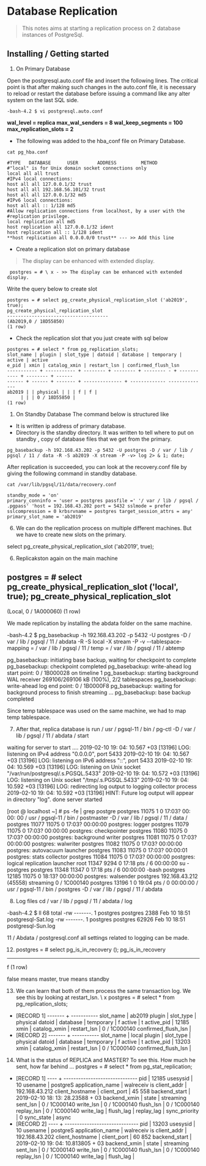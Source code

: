 # Database Replication

> This notes aims at starting a replication process on 2 database instances of PostgreSql.

## Installing / Getting started

1. On Primary Database

Open the postgresql.auto.conf file and insert the following lines. 
The critical point is that after making such changes in the auto.conf file, it is necessary to reload or restart the database before issuing a command like any alter system on the last SQL side.

```shell
-bash-4.2 $ vi postgresql.auto.conf
```
**wal_level = replica
max_wal_senders = 8
wal_keep_segments = 100
max_replication_slots = 2**

 * The following was added to the hba_conf file on Primary Database.
```shell
cat pg_hba.conf
```
```shell
#TYPE   DATABASE      USER       ADDRESS         METHOD
#"local" is for Unix domain socket connections only
local all all trust
#IPv4 local connections:
host all all 127.0.0.1/32 trust
host all all 192.168.56.101/32 trust
host all all 127.0.0.1/32 md5
#IPv6 local connections:
host all all :: 1/128 md5
#Allow replication connections from localhost, by a user with the
#replication privilege.
local replication all md5
host replication all 127.0.0.1/32 ident
host replication all :: 1/128 ident
**host replication all 0.0.0.0/0 trust** --- >> Add this line
```


 * Create a replication slot on primary database
  > The display can be enhanced with extended display.
   ```shell
    postgres = # \ x - >> The display can be enhanced with extended display.
  ```
  Write the query below to create slot
  
  ```shell
 postgres = # select pg_create_physical_replication_slot ('ab2019', true);
 pg_create_physical_replication_slot
-------------------------------------
 (Ab2019,0 / 18D55850)
 (1 row)
 ```

 * Check the replication slot that you just create with sql below
 ```shell
 postgres = # select * from pg_replication_slots;
 slot_name | plugin | slot_type | datoid | database | temporary | active | active
 e_pid | xmin | catalog_xmin | restart_lsn | confirmed_flush_lsn
 ----------- + ----------- + -------- + -------- + -------- - + ----------- + -------- + ------
 ------ + ------ + ------- + -------------- + ------------- --------------
 ab2019 | | physical | | | f | f |
      | | | 0 / 18D55850 |
 (1 row)
```


1. On Standby Database
The command below is structured like

  * It is written ip address of primary database.
  * Directory is the standby directory.  It was written to tell where to put on standby , copy of database files that we get from      the primary.

```shell
pg_basebackup -h 192.168.43.202 -p 5432 -U postgres -D / var / lib / pgsql / 11 / data -R -S ab2019 -X stream -P -v> log 2> & 1; date;
```

After replication is succeeded, you can look at the recovery.conf file by giving the following command in standby database.

```shell
cat /var/lib/pgsql/11/data/recovery.conf

standby_mode = 'on'
primary_conninfo = 'user = postgres passfile =' '/ var / lib / pgsql / .pgpass' 'host = 192.168.43.202 port = 5432 sslmode = prefer sslcompression = 0 krbsrvname = postgres target_session_attrs = any'
primary_slot_name = 'ab2019'

```

6. We can do the replication process on multiple different machines. But we have to create new slots on the primary.

select pg_create_physical_replication_slot ('ab2019', true);

6. Replicakston again on the main machine

postgres = # select pg_create_physical_replication_slot ('local', true);
 pg_create_physical_replication_slot
-------------------------------------
 (Local, 0 / 1A000060)
(1 row)

We made replication by installing the abdata folder on the same machine.


-bash-4.2 $ pg_basebackup -h 192.168.43.202 -p 5432 -U postgres -D / var / lib / pgsql / 11 / abdata -R -S local -X stream -P -v --tablespace-mapping = / var / lib / pgsql / 11 / temp = / var / lib / pgsql / 11 / abtemp

pg_basebackup: initiating base backup, waiting for checkpoint to complete
pg_basebackup: checkpoint completed
pg_basebackup: write-ahead log start point: 0 / 1B000028 on timeline 1
pg_basebackup: starting background WAL receiver
269106/269106 kB (100%), 2/2 tablespaces
pg_basebackup: write-ahead log end point: 0 / 1B0000F8
pg_basebackup: waiting for background process to finish streaming ...
pg_basebackup: base backup completed

Since temp tablespace was used on the same machine, we had to map temp tablespace.


7. After that, replica database is run
/ usr / pgsql-11 / bin / pg-ctl -D / var / lib / pgsql / 11 / abdata / start

waiting for server to start .... 2019-02-10 19: 04: 10.567 +03 [13196] LOG: listening on IPv4 address "0.0.0.0", port 5433
2019-02-10 19: 04: 10.567 +03 [13196] LOG: listening on IPv6 address "::", port 5433
2019-02-10 19: 04: 10.569 +03 [13196] LOG: listening on Unix socket "/var/run/postgresql/.s.PGSQL.5433"
2019-02-10 19: 04: 10.572 +03 [13196] LOG: listening on Unix socket "/tmp/.s.PGSQL.5433"
2019-02-10 19: 04: 10.592 +03 [13196] LOG: redirecting log output to logging collector process
2019-02-10 19: 04: 10.592 +03 [13196] HINT: Future log output will appear in directory "log".
 done
server started


[root @ localhost ~] # ps -fe | grep postgre
postgres 11075 1 0 17:03? 00: 00: 00 / usr / pgsql-11 / bin / postmaster -D / var / lib / pgsql / 11 / data /
postgres 11077 11075 0 17:03? 00:00:00 postgres: logger
postgres 11079 11075 0 17:03? 00:00:00 postgres: checkpointer
postgres 11080 11075 0 17:03? 00:00:00 postgres: background writer
postgres 11081 11075 0 17:03? 00:00:00 postgres: walwriter
postgres 11082 11075 0 17:03? 00:00:00 postgres: autovacuum launcher
postgres 11083 11075 0 17:03? 00:00:01 postgres: stats collector
postgres 11084 11075 0 17:03? 00:00:00 postgres: logical replication launcher
root 11347 9294 0 17:18 pts / 6 00:00:00 su - postgres
postgres 11348 11347 0 17:18 pts / 6 00:00:00 -bash
postgres 12185 11075 0 18:13? 00:00:00 postgres: walsender postgres 192.168.43.212 (45558) streaming 0 / 1C000140
postgres 13196 1 0 19:04 pts / 0 00:00:00 / usr / pgsql-11 / bin / postgres -D / var / lib / pgsql / 11 / abdata



8. Log files
cd / var / lib / pgsql / 11 / abdata / log

-bash-4.2 $ ll
68 total
-rw -------. 1 postgres postgres 2388 Feb 10 18:51 postgresql-Sat.log
-rw -------. 1 postgres postgres 62926 Feb 10 18:51 postgresql-Sun.log

11 / Abdata / postgresql.conf all settings related to logging can be made.


12. postgres = # select pg_is_in_recovery ();
 pg_is_in_recovery
-------------------
 f
(1 row)

false means master, true means standby


13. We can learn that both of them process the same transaction log. We see this by looking at restart_lsn.
\ x
postgres = # select * from pg_replication_slots;
- [RECORD 1] ------- + -----------
slot_name | ab2019
plugin |
slot_type | physical
datoid |
database |
temporary | f
active | t
active_pid | 12185
xmin |
catalog_xmin |
restart_lsn | 0 / 1C000140
confirmed_flush_lsn |
- [RECORD 2] ------- + -----------
slot_name | local
plugin |
slot_type | physical
datoid |
database |
temporary | f
active | t
active_pid | 13203
xmin |
catalog_xmin |
restart_lsn | 0 / 1C000140
confirmed_flush_lsn |


14. What is the status of REPLICA and MASTER? To see this. How much he sent, how far behind ...
postgres = # select * from pg_stat_replication;
- [RECORD 1] ---- + ------------------------------
pid | 12185
usesysid | 10
usename | postgreS
application_name | walreceiv is
client_addr | 192.168.43.212
client_hostname |
client_port | 45 558
backend_start | 2019-02-10 18: 13: 28.23588 + 03
backend_xmin |
state | streaming
sent_lsn | 0 / 1C000140
write_lsn | 0 / 1C000140
flush_lsn | 0 / 1C000140
replay_lsn | 0 / 1C000140
write_lag |
flush_lag |
replay_lag |
sync_priority | 0
sync_state | async
- [RECORD 2] ---- + ------------------------------
pid | 13203
usesysid | 10
usename | postgreS
application_name | walreceiv is
client_addr | 192.168.43.202
client_hostname |
client_port | 60 852
backend_start | 2019-02-10 19: 04: 10.813805 + 03
backend_xmin |
state | streaming
sent_lsn | 0 / 1C000140
write_lsn | 0 / 1C000140
flush_lsn | 0 / 1C000140
replay_lsn | 0 / 1C000140
write_lag |
flush_lag |

